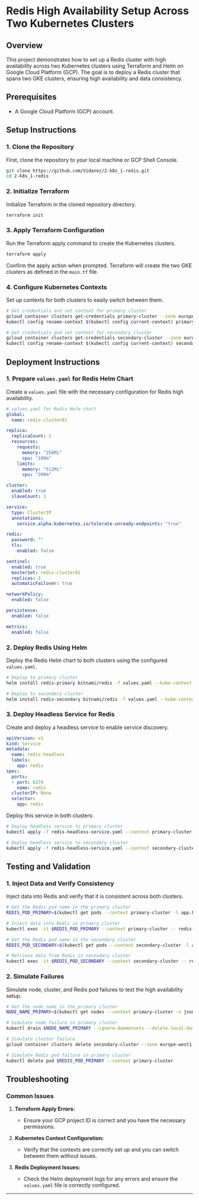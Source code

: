 # Redis High Availability Setup Across Two Kubernetes Clusters

## Overview

This project demonstrates how to set up a Redis cluster with high availability across two Kubernetes clusters using Terraform and Helm on Google Cloud Platform (GCP). The goal is to deploy a Redis cluster that spans two GKE clusters, ensuring high availability and data consistency.

## Prerequisites

- A Google Cloud Platform (GCP) account.

## Setup Instructions

### 1. Clone the Repository

First, clone the repository to your local machine or GCP Shell Console.

```sh
git clone https://github.com/Vidanez/2-k8s_1-redis.git
cd 2-k8s_1-redis
```

### 2. Initialize Terraform

Initialize Terraform in the cloned repository directory.

```sh
terraform init
```

### 3. Apply Terraform Configuration

Run the Terraform apply command to create the Kubernetes clusters.

```sh
terraform apply
```

Confirm the apply action when prompted. Terraform will create the two GKE clusters as defined in the `main.tf` file.

### 4. Configure Kubernetes Contexts

Set up contexts for both clusters to easily switch between them.

```sh
# Get credentials and set context for primary cluster
gcloud container clusters get-credentials primary-cluster --zone europe-west1
kubectl config rename-context $(kubectl config current-context) primary-cluster

# Get credentials and set context for secondary cluster
gcloud container clusters get-credentials secondary-cluster --zone europe-west1
kubectl config rename-context $(kubectl config current-context) secondary-cluster
```

## Deployment Instructions

### 1. Prepare `values.yaml` for Redis Helm Chart

Create a `values.yaml` file with the necessary configuration for Redis high availability.

```yaml
# values.yaml for Redis Helm chart
global:
  name: redis-cluster01

replica:
  replicaCount: 2
  resources:
    requests:
      memory: "256Mi"
      cpu: "100m"
    limits:
      memory: "512Mi"
      cpu: "200m"

cluster:
  enabled: true
  slaveCount: 1

service:
  type: ClusterIP
  annotations:
    service.alpha.kubernetes.io/tolerate-unready-endpoints: "true"

redis:
  password: ""
  tls:
    enabled: false

sentinel:
  enabled: true
  masterSet: redis-cluster01
  replicas: 2
  automaticFailover: true

networkPolicy:
  enabled: false

persistence:
  enabled: false

metrics:
  enabled: false
```

### 2. Deploy Redis Using Helm

Deploy the Redis Helm chart to both clusters using the configured `values.yaml`.

```sh
# Deploy to primary cluster
helm install redis-primary bitnami/redis -f values.yaml --kube-context primary-cluster

# Deploy to secondary cluster
helm install redis-secondary bitnami/redis -f values.yaml --kube-context secondary-cluster
```

### 3. Deploy Headless Service for Redis

Create and deploy a headless service to enable service discovery.

```yaml
apiVersion: v1
kind: Service
metadata:
  name: redis-headless
  labels:
    app: redis
spec:
  ports:
  - port: 6379
    name: redis
  clusterIP: None
  selector:
    app: redis
```

Deploy this service in both clusters:

```sh
# Deploy headless service to primary cluster
kubectl apply -f redis-headless-service.yaml --context primary-cluster

# Deploy headless service to secondary cluster
kubectl apply -f redis-headless-service.yaml --context secondary-cluster
```

## Testing and Validation

### 1. Inject Data and Verify Consistency

Inject data into Redis and verify that it is consistent across both clusters.

```sh
# Get the Redis pod name in the primary cluster
REDIS_POD_PRIMARY=$(kubectl get pods --context primary-cluster -l app.kubernetes.io/name=redis -o jsonpath="{.items.metadata.name}")

# Inject data into Redis in primary cluster
kubectl exec -it $REDIS_POD_PRIMARY --context primary-cluster -- redis-cli set key "value"

# Get the Redis pod name in the secondary cluster
REDIS_POD_SECONDARY=$(kubectl get pods --context secondary-cluster -l app.kubernetes.io/name=redis -o jsonpath="{.items.metadata.name}")

# Retrieve data from Redis in secondary cluster
kubectl exec -it $REDIS_POD_SECONDARY --context secondary-cluster -- redis-cli get key
```

### 2. Simulate Failures

Simulate node, cluster, and Redis pod failures to test the high availability setup.

```sh
# Get the node name in the primary cluster
NODE_NAME_PRIMARY=$(kubectl get nodes --context primary-cluster -o jsonpath="{.items.metadata.name}")

# Simulate node failure in primary cluster
kubectl drain $NODE_NAME_PRIMARY --ignore-daemonsets --delete-local-data --context primary-cluster

# Simulate cluster failure
gcloud container clusters delete secondary-cluster --zone europe-west1

# Simulate Redis pod failure in primary cluster
kubectl delete pod $REDIS_POD_PRIMARY --context primary-cluster
```

## Troubleshooting

### Common Issues

1. **Terraform Apply Errors:**
   - Ensure your GCP project ID is correct and you have the necessary permissions.

2. **Kubernetes Context Configuration:**
   - Verify that the contexts are correctly set up and you can switch between them without issues.

3. **Redis Deployment Issues:**
   - Check the Helm deployment logs for any errors and ensure the `values.yaml` file is correctly configured.

---
